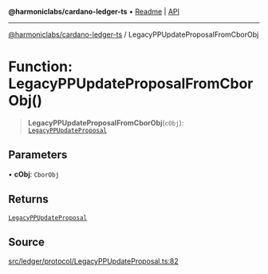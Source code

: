 **@harmoniclabs/cardano-ledger-ts** • [Readme](../Introduction.md) \| [API](../globals.md)

***

[@harmoniclabs/cardano-ledger-ts](../Introduction.md) / LegacyPPUpdateProposalFromCborObj

# Function: LegacyPPUpdateProposalFromCborObj()

> **LegacyPPUpdateProposalFromCborObj**(`cObj`): [`LegacyPPUpdateProposal`](../type-aliases/LegacyPPUpdateProposal.md)

## Parameters

• **cObj**: `CborObj`

## Returns

[`LegacyPPUpdateProposal`](../type-aliases/LegacyPPUpdateProposal.md)

## Source

[src/ledger/protocol/LegacyPPUpdateProposal.ts:82](https://github.com/HarmonicLabs/cardano-ledger-ts/blob/d1659b0/src/ledger/protocol/LegacyPPUpdateProposal.ts#L82)
